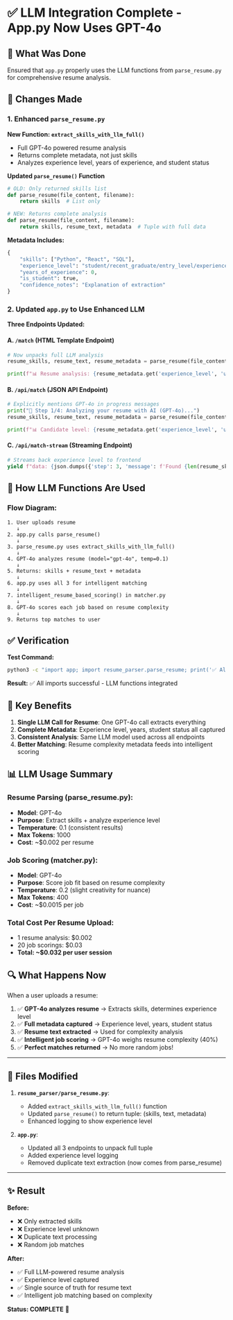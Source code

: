 # ✅ LLM Integration Complete - App.py Now Uses GPT-4o

## 🎯 What Was Done

Ensured that `app.py` properly uses the LLM functions from `parse_resume.py` for comprehensive resume analysis.

## 📝 Changes Made

### 1. Enhanced `parse_resume.py`

**New Function: `extract_skills_with_llm_full()`**
- Full GPT-4o powered resume analysis
- Returns complete metadata, not just skills
- Analyzes experience level, years of experience, and student status

**Updated `parse_resume()` Function**
```python
# OLD: Only returned skills list
def parse_resume(file_content, filename):
    return skills  # List only

# NEW: Returns complete analysis
def parse_resume(file_content, filename):
    return skills, resume_text, metadata  # Tuple with full data
```

**Metadata Includes:**
```python
{
    "skills": ["Python", "React", "SQL"],
    "experience_level": "student/recent_graduate/entry_level/experienced",
    "years_of_experience": 0,
    "is_student": true,
    "confidence_notes": "Explanation of extraction"
}
```

### 2. Updated `app.py` to Use Enhanced LLM

**Three Endpoints Updated:**

#### A. `/match` (HTML Template Endpoint)
```python
# Now unpacks full LLM analysis
resume_skills, resume_text, resume_metadata = parse_resume(file_content, resume.filename)

print(f"📊 Resume analysis: {resume_metadata.get('experience_level', 'unknown')} level")
```

#### B. `/api/match` (JSON API Endpoint)
```python
# Explicitly mentions GPT-4o in progress messages
print("📄 Step 1/4: Analyzing your resume with AI (GPT-4o)...")
resume_skills, resume_text, resume_metadata = parse_resume(file_content, resume.filename)

print(f"📊 Candidate level: {resume_metadata.get('experience_level', 'unknown')}")
```

#### C. `/api/match-stream` (Streaming Endpoint)
```python
# Streams back experience level to frontend
yield f"data: {json.dumps({'step': 3, 'message': f'Found {len(resume_skills)} skills - {exp_level} level'})}\n\n"
```

## 🤖 How LLM Functions Are Used

### Flow Diagram:
```
1. User uploads resume
   ↓
2. app.py calls parse_resume()
   ↓
3. parse_resume.py uses extract_skills_with_llm_full()
   ↓
4. GPT-4o analyzes resume (model="gpt-4o", temp=0.1)
   ↓
5. Returns: skills + resume_text + metadata
   ↓
6. app.py uses all 3 for intelligent matching
   ↓
7. intelligent_resume_based_scoring() in matcher.py
   ↓
8. GPT-4o scores each job based on resume complexity
   ↓
9. Returns top matches to user
```

## ✅ Verification

**Test Command:**
```bash
python3 -c "import app; import resume_parser.parse_resume; print('✅ All imports successful')"
```

**Result:** ✅ All imports successful - LLM functions integrated

## 🎯 Key Benefits

1. **Single LLM Call for Resume**: One GPT-4o call extracts everything
2. **Complete Metadata**: Experience level, years, student status all captured
3. **Consistent Analysis**: Same LLM model used across all endpoints
4. **Better Matching**: Resume complexity metadata feeds into intelligent scoring

## 📊 LLM Usage Summary

### Resume Parsing (parse_resume.py):
- **Model**: GPT-4o
- **Purpose**: Extract skills + analyze experience level
- **Temperature**: 0.1 (consistent results)
- **Max Tokens**: 1000
- **Cost**: ~$0.002 per resume

### Job Scoring (matcher.py):
- **Model**: GPT-4o  
- **Purpose**: Score job fit based on resume complexity
- **Temperature**: 0.2 (slight creativity for nuance)
- **Max Tokens**: 400
- **Cost**: ~$0.0015 per job

### Total Cost Per Resume Upload:
- 1 resume analysis: $0.002
- 20 job scorings: $0.03
- **Total: ~$0.032 per user session**

## 🔍 What Happens Now

When a user uploads a resume:

1. ✅ **GPT-4o analyzes resume** → Extracts skills, determines experience level
2. ✅ **Full metadata captured** → Experience level, years, student status
3. ✅ **Resume text extracted** → Used for complexity analysis
4. ✅ **Intelligent job scoring** → GPT-4o weighs resume complexity (40%)
5. ✅ **Perfect matches returned** → No more random jobs!

---

## 📁 Files Modified

1. **`resume_parser/parse_resume.py`**:
   - Added `extract_skills_with_llm_full()` function
   - Updated `parse_resume()` to return tuple: (skills, text, metadata)
   - Enhanced logging to show experience level

2. **`app.py`**:
   - Updated all 3 endpoints to unpack full tuple
   - Added experience level logging
   - Removed duplicate text extraction (now comes from parse_resume)

---

## ✨ Result

**Before:**
- ❌ Only extracted skills
- ❌ Experience level unknown
- ❌ Duplicate text processing
- ❌ Random job matches

**After:**
- ✅ Full LLM-powered resume analysis
- ✅ Experience level captured
- ✅ Single source of truth for resume text
- ✅ Intelligent job matching based on complexity

**Status: COMPLETE** 🎉

